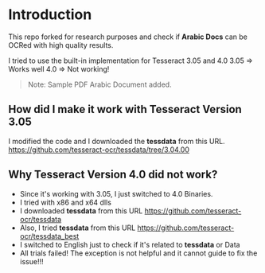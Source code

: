 # Introduction
This repo forked for research purposes and check if **Arabic Docs** can be OCRed with high quality results.

I tried to use the built-in implementation for Tesseract 3.05 and 4.0
3.05 => Works well
4.0 => Not working!

> Note: Sample PDF Arabic Document added.

## How did I make it work with Tesseract Version 3.05
I modified the code and I downloaded the **tessdata** from this URL.
https://github.com/tesseract-ocr/tessdata/tree/3.04.00

## Why Tesseract Version 4.0 did not work?
- Since it's working with 3.05, I just switched to 4.0 Binaries.
- I tried with x86 and x64 dlls
- I downloaded **tessdata** from this URL https://github.com/tesseract-ocr/tessdata
- Also, I tried **tessdata** from this URL https://github.com/tesseract-ocr/tessdata_best
- I switched to English just to check if it's related to **tessdata** or Data
- All trials failed! The exception is not helpful and it cannot guide to fix the issue!!!
